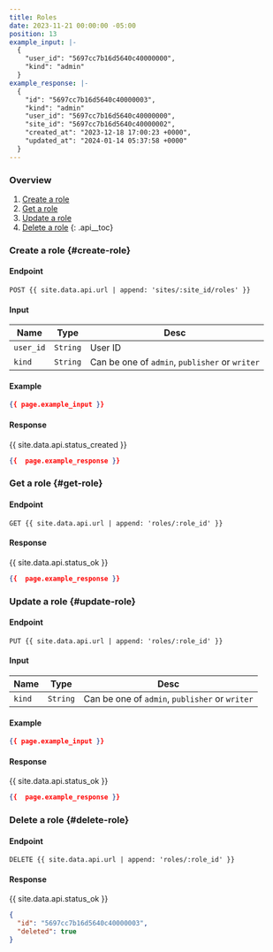 ```yaml
---
title: Roles
date: 2023-11-21 00:00:00 -05:00
position: 13
example_input: |-
  {
    "user_id": "5697cc7b16d5640c40000000",
    "kind": "admin"
  }
example_response: |-
  {
    "id": "5697cc7b16d5640c40000003",
    "kind": "admin"
    "user_id": "5697cc7b16d5640c40000000",
    "site_id": "5697cc7b16d5640c40000002",
    "created_at": "2023-12-18 17:00:23 +0000",
    "updated_at": "2024-01-14 05:37:58 +0000"
  }
---
```


### Overview

1. [Create a role](#create-role)
1. [Get a role](#get-role)
1. [Update a role](#update-role)
1. [Delete a role](#delete-role)
{: .api__toc}



### Create a role {#create-role}

#### Endpoint

~~~
POST {{ site.data.api.url | append: 'sites/:site_id/roles' }}
~~~

#### Input

| Name | Type | Desc |
|------|------|------|
| `user_id` | `String` | User ID |
| `kind` | `String` | Can be one of `admin`, `publisher` or `writer` |

#### Example

~~~ json
{{ page.example_input }}
~~~

#### Response

{{ site.data.api.status_created }}
~~~ json
{{  page.example_response }}
~~~





### Get a role {#get-role}

#### Endpoint

~~~
GET {{ site.data.api.url | append: 'roles/:role_id' }}
~~~

#### Response

{{ site.data.api.status_ok }}
~~~ json
{{  page.example_response }}
~~~





### Update a role {#update-role}

#### Endpoint

~~~
PUT {{ site.data.api.url | append: 'roles/:role_id' }}
~~~

#### Input

| Name | Type | Desc |
|------|------|------|
| `kind` | `String` | Can be one of `admin`, `publisher` or `writer` |

#### Example

~~~ json
{{ page.example_input }}
~~~

#### Response

{{ site.data.api.status_ok }}
~~~ json
{{  page.example_response }}
~~~




### Delete a role {#delete-role}

#### Endpoint

~~~
DELETE {{ site.data.api.url | append: 'roles/:role_id' }}
~~~

#### Response

{{ site.data.api.status_ok }}
~~~ json
{
  "id": "5697cc7b16d5640c40000003",
  "deleted": true
}
~~~
